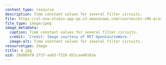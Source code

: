 ```yaml
---
content_type: resource
description: Time constant values for several filter circuits.
file: https://ol-ocw-studio-app-qa.s3.amazonaws.com/courses/ec-s06-practical-electronics-fall-2004/39d80af82737aa93f310d51caa40163a_8.jpg
file_type: image/jpeg
image_metadata:
  caption: Time constant values for several filter circuits.
  credit: 'Credit: Image courtesy of MIT OpenCourseWare.'
  image-alt: Time constant values for several filter circuits.
resourcetype: Image
title: 8.jpg
uid: 39d80af8-2737-aa93-f310-d51caa40163a
---
```

